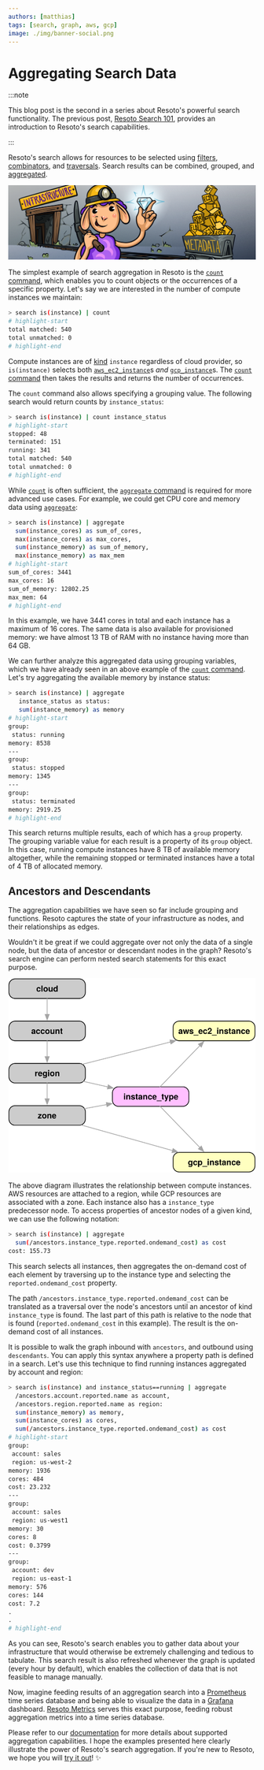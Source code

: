 ```yaml
---
authors: [matthias]
tags: [search, graph, aws, gcp]
image: ./img/banner-social.png
---
```


# Aggregating Search Data

:::note

This blog post is the second in a series about Resoto's powerful search functionality. The previous post, [Resoto Search 101](/blog/2022/02/04/resoto-search-101), provides an introduction to Resoto's search capabilities.

:::

Resoto's search allows for resources to be selected using [filters](/docs/concepts/search/filters), [combinators](/docs/concepts/search/filters#combining-selections), and [traversals](/docs/concepts/search/traversals). Search results can be combined, grouped, and [aggregated](/docs/concepts/search/aggregation).

![Left: Sheep Finding a Diamond in a Gold Mine](./img/banner.png)

<!--truncate-->

The simplest example of search aggregation in Resoto is the [`count` command](/docs/reference/cli/count), which enables you to count objects or the occurrences of a specific property. Let's say we are interested in the number of compute instances we maintain:

```bash
> search is(instance) | count
# highlight-start
​total matched: 540
​total unmatched: 0
# highlight-end
```

Compute instances are of [kind](/docs/concepts/graph/node#kind) `instance` regardless of cloud provider, so `is(instance)` selects both [`aws_ec2_instance`](/docs/reference/data-models/aws#aws_ec2_instance)s _and_ [`gcp_instance`](/docs/reference/data-models/gcp#gcp_instance)s. The [`count` command](/docs/reference/cli/count) then takes the results and returns the number of occurrences.

The `count` command also allows specifying a grouping value. The following search would return counts by `instance_status`:

```bash
> search is(instance) | count instance_status
# highlight-start
​stopped: 48
​terminated: 151
​running: 341
​total matched: 540
​total unmatched: 0
# highlight-end
```

While [`count`](/docs/reference/cli/count) is often sufficient, the [`aggregate` command](/docs/reference/cli/aggregate) is required for more advanced use cases. For example, we could get CPU core and memory data using [`aggregate`](/docs/reference/cli/aggregate):

```bash
> search is(instance) | aggregate
  sum(instance_cores) as sum_of_cores,
  max(instance_cores) as max_cores,
  sum(instance_memory) as sum_of_memory,
  max(instance_memory) as max_mem
# highlight-start
​sum_of_cores: 3441
​max_cores: 16
​sum_of_memory: 12802.25
​max_mem: 64
# highlight-end
```

In this example, we have 3441 cores in total and each instance has a maximum of 16 cores. The same data is also available for provisioned memory: we have almost 13 TB of RAM with no instance having more than 64 GB.

We can further analyze this aggregated data using grouping variables, which we have already seen in an above example of the [`count` command](/docs/reference/cli/count). Let's try aggregating the available memory by instance status:

```bash
> search is(instance) | aggregate
   instance_status as status:
   sum(instance_memory) as memory
# highlight-start
​group:
​ status: running
​memory: 8538
​---
​group:
​ status: stopped
​memory: 1345
​---
​group:
​ status: terminated
​memory: 2919.25
# highlight-end
```

This search returns multiple results, each of which has a `group` property. The grouping variable value for each result is a property of its `group` object. In this case, running compute instances have 8 TB of available memory altogether, while the remaining stopped or terminated instances have a total of 4 TB of allocated memory.

## Ancestors and Descendants

The aggregation capabilities we have seen so far include grouping and functions. Resoto captures the state of your infrastructure as nodes, and their relationships as edges.

Wouldn't it be great if we could aggregate over not only the data of a single node, but the data of ancestor or descendant nodes in the graph? Resoto's search engine can perform nested search statements for this exact purpose.

![Instance Relationships](./img/carz_structure.svg)

The above diagram illustrates the relationship between compute instances. AWS resources are attached to a region, while GCP resources are associated with a zone. Each instance also has a `instance_type` predecessor node. To access properties of ancestor nodes of a given kind, we can use the following notation:

```bash
> search is(instance) | aggregate
  sum(/ancestors.instance_type.reported.ondemand_cost) as cost
​cost: 155.73
```

This search selects all instances, then aggregates the on-demand cost of each element by traversing up to the instance type and selecting the `reported.ondemand_cost` property.

The path `/ancestors.instance_type.reported.ondemand_cost` can be translated as a traversal over the node's ancestors until an ancestor of kind `instance_type` is found. The last part of this path is relative to the node that is found (`reported.ondemand_cost` in this example). The result is the on-demand cost of all instances.

It is possible to walk the graph inbound with `ancestors`, and outbound using `descendants`. You can apply this syntax anywhere a property path is defined in a search. Let's use this technique to find running instances aggregated by account and region:

```bash
> search is(instance) and instance_status==running | aggregate
  /ancestors.account.reported.name as account,
  /ancestors.region.reported.name as region:
  sum(instance_memory) as memory,
  sum(instance_cores) as cores,
  sum(/ancestors.instance_type.reported.ondemand_cost) as cost
# highlight-start
​group:
​ account: sales
​ region: us-west-2
​memory: 1936
​cores: 484
​cost: 23.232
​---
​group:
​ account: sales
​ region: us-west1
​memory: 30
​cores: 8
​cost: 0.3799
​---
​group:
​ account: dev
​ region: us-east-1
​memory: 576
​cores: 144
​cost: 7.2
​.
​.
# highlight-end
```

As you can see, Resoto's search enables you to gather data about your infrastructure that would otherwise be extremely challenging and tedious to tabulate. This search result is also refreshed whenever the graph is updated (every hour by default), which enables the collection of data that is not feasible to manage manually.

Now, imagine feeding results of an aggregation search into a [Prometheus](https://prometheus.io) time series database and being able to visualize the data in a [Grafana](https://grafana.com) dashboard. [Resoto Metrics](https://github.com/someengineering/resoto/tree/main/resotometrics) serves this exact purpose, feeding robust aggregation metrics into a time series database.

Please refer to our [documentation](/docs/concepts/search/aggregation) for more details about supported aggregation capabilities. I hope the examples presented here clearly illustrate the power of Resoto's search aggregation. If you're new to Resoto, we hope you will [try it out](/docs/getting-started)! ✨
